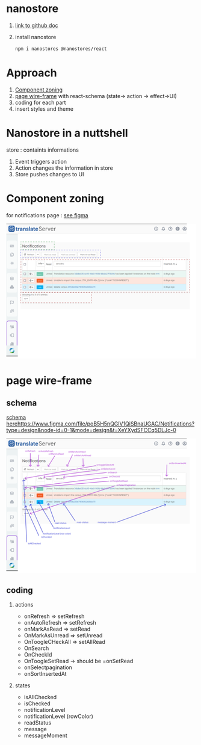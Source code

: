 
# nanostore
 
1. [link to github doc](https://github.com/nanostores/nanostores)

1. install nanostore 

    ```sh
    npm i nanostores @nanostores/react
    ```


# Approach

1. [Component zoning](#component-zoning)
1. [page wire-frame](https://www.figma.com/file/poB5H5nQGlV1QiSBnaUGAC/Notifications?type=design&t=u59QEtwXtrZjR6Wm-6)  with react-schema  (state-> action -> effect->UI) 
1. coding for each part 
1. insert styles and theme


# Nanostore in a nuttshell
store : containts informations

1. Event triggers action
1. Action changes the information in store 
1. Store pushes changes to UI

# Component zoning
 for notifications page :  [see figma](https://www.figma.com/file/poB5H5nQGlV1QiSBnaUGAC/Notifications?type=design&node-id=5-105&mode=design&t=XeYXydSFCCq5DLJc-0)

 ![page-zoning](./doc/images/page-zoning.png)


 # page wire-frame
 ## schema

  [schema here]()https://www.figma.com/file/poB5H5nQGlV1QiSBnaUGAC/Notifications?type=design&node-id=0-1&mode=design&t=XeYXydSFCCq5DLJc-0

  ![react-schema](./doc/images/React-schema.png)


## coding 

1. actions
    - onRefresh  => setRefresh
    - onAutoRefresh => setRefresh
    - onMarkAsRead => setRead
    - OnMarkAsUnread => setUnread
    - OnToogleCHeckAll => setAllRead
    - OnSearch
    - OnCheckId
    - OnToogleSetRead  -> should be =onSetRead
    - onSelectpagination
    - onSortInsertedAt
1. states

    - isAllChecked 
    - isChecked
    - notificationLevel
    - notificationLevel (rowColor)
    - readStatus
    - message
    - messageMoment


